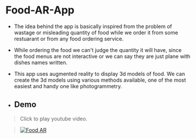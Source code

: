 # Food-AR-App

- The idea behind the app is basically inspired from the problem of wastage or misleading quantity of food while we order it from some restuarant or from any food ordering service.

- While ordering the food we can't judge the quantity it will have, since the food menus are not interactive or we can say they are just plane with dishes names written.


- This app uses augmented reality to display 3d models of food. We can create the 3d models using various methods available, one of the most easiest and handy one like photogrammetry.

- ## Demo
>Click to play youtube video.

>[![Food AR](http://img.youtube.com/vi/ZICZm6_oXEQ/0.jpg)](https://www.youtube.com/watch?v=ZICZm6_oXEQ "Audi R8")
